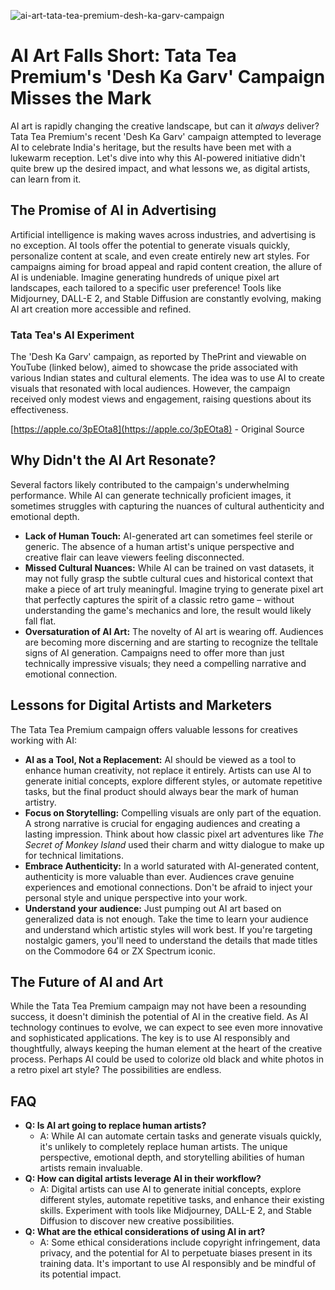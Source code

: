 ![ai-art-tata-tea-premium-desh-ka-garv-campaign](https://images.pexels.com/photos/7773731/pexels-photo-7773731.jpeg?auto=compress&cs=tinysrgb&fit=crop&h=627&w=1200)

# AI Art Falls Short: Tata Tea Premium's 'Desh Ka Garv' Campaign Misses the Mark

AI art is rapidly changing the creative landscape, but can it *always* deliver? Tata Tea Premium's recent 'Desh Ka Garv' campaign attempted to leverage AI to celebrate India's heritage, but the results have been met with a lukewarm reception. Let's dive into why this AI-powered initiative didn't quite brew up the desired impact, and what lessons we, as digital artists, can learn from it.

## The Promise of AI in Advertising

Artificial intelligence is making waves across industries, and advertising is no exception. AI tools offer the potential to generate visuals quickly, personalize content at scale, and even create entirely new art styles. For campaigns aiming for broad appeal and rapid content creation, the allure of AI is undeniable. Imagine generating hundreds of unique pixel art landscapes, each tailored to a specific user preference! Tools like Midjourney, DALL-E 2, and Stable Diffusion are constantly evolving, making AI art creation more accessible and refined.

### Tata Tea's AI Experiment

The 'Desh Ka Garv' campaign, as reported by ThePrint and viewable on YouTube (linked below), aimed to showcase the pride associated with various Indian states and cultural elements. The idea was to use AI to create visuals that resonated with local audiences. However, the campaign received only modest views and engagement, raising questions about its effectiveness.

[https://apple.co/3pEOta8](https://apple.co/3pEOta8) - Original Source

## Why Didn't the AI Art Resonate?

Several factors likely contributed to the campaign's underwhelming performance. While AI can generate technically proficient images, it sometimes struggles with capturing the nuances of cultural authenticity and emotional depth. 

*   **Lack of Human Touch:** AI-generated art can sometimes feel sterile or generic. The absence of a human artist's unique perspective and creative flair can leave viewers feeling disconnected.
*   **Missed Cultural Nuances:** While AI can be trained on vast datasets, it may not fully grasp the subtle cultural cues and historical context that make a piece of art truly meaningful. Imagine trying to generate pixel art that perfectly captures the spirit of a classic retro game – without understanding the game's mechanics and lore, the result would likely fall flat.
*   **Oversaturation of AI Art:** The novelty of AI art is wearing off. Audiences are becoming more discerning and are starting to recognize the telltale signs of AI generation. Campaigns need to offer more than just technically impressive visuals; they need a compelling narrative and emotional connection.

## Lessons for Digital Artists and Marketers

The Tata Tea Premium campaign offers valuable lessons for creatives working with AI:

*   **AI as a Tool, Not a Replacement:** AI should be viewed as a tool to enhance human creativity, not replace it entirely. Artists can use AI to generate initial concepts, explore different styles, or automate repetitive tasks, but the final product should always bear the mark of human artistry.
*   **Focus on Storytelling:** Compelling visuals are only part of the equation. A strong narrative is crucial for engaging audiences and creating a lasting impression. Think about how classic pixel art adventures like *The Secret of Monkey Island* used their charm and witty dialogue to make up for technical limitations.
*   **Embrace Authenticity:** In a world saturated with AI-generated content, authenticity is more valuable than ever. Audiences crave genuine experiences and emotional connections. Don't be afraid to inject your personal style and unique perspective into your work.
*   **Understand your audience:** Just pumping out AI art based on generalized data is not enough. Take the time to learn your audience and understand which artistic styles will work best. If you're targeting nostalgic gamers, you'll need to understand the details that made titles on the Commodore 64 or ZX Spectrum iconic.

## The Future of AI and Art

While the Tata Tea Premium campaign may not have been a resounding success, it doesn't diminish the potential of AI in the creative field. As AI technology continues to evolve, we can expect to see even more innovative and sophisticated applications. The key is to use AI responsibly and thoughtfully, always keeping the human element at the heart of the creative process. Perhaps AI could be used to colorize old black and white photos in a retro pixel art style? The possibilities are endless.

## FAQ

*   **Q: Is AI art going to replace human artists?**
    *   A: While AI can automate certain tasks and generate visuals quickly, it's unlikely to completely replace human artists. The unique perspective, emotional depth, and storytelling abilities of human artists remain invaluable.
*   **Q: How can digital artists leverage AI in their workflow?**
    *   A: Digital artists can use AI to generate initial concepts, explore different styles, automate repetitive tasks, and enhance their existing skills. Experiment with tools like Midjourney, DALL-E 2, and Stable Diffusion to discover new creative possibilities.
*   **Q: What are the ethical considerations of using AI in art?**
    *   A: Some ethical considerations include copyright infringement, data privacy, and the potential for AI to perpetuate biases present in its training data. It's important to use AI responsibly and be mindful of its potential impact.
